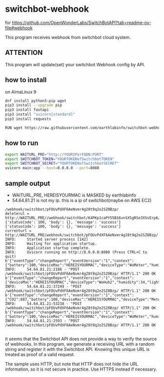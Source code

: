# switchbot-webhook
for https://github.com/OpenWonderLabs/SwitchBotAPI?tab=readme-ov-file#webhook

This program receives webhook from switchbot cloud system.

## ATTENTION

This program will update(set) your switchbot Webhook config by API.

## how to install

on AlmaLinux 9
```bash
dnf install python3-pip wget
pip3 install --upgrade pip
pip3 install fastapi
pip3 install "uvicorn[standard]"
pip3 install requests

RUN wget https://raw.githubusercontent.com/earthlabinfo/switchbot-webhook/refs/heads/main/main.py
```

## how to run

```bash
export WAITURL_PRE="http://YOURIPorFQDN:PORT"
export SWITCHBOT_TOKEN="YOURTOKENofSwitchbotTOKEN"
export SWITCHBOT_SECRET="YOURTOKENofSwitchbotSECRET"
uvicorn main:app --host=0.0.0.0 --port=8080
```


## sample output

- WAITURL_PRE, HEREISYOURMAC is MASKED by earthlabinfo
- 54.64.81.21 is not my ip. this is a ip of switchbot(maybe on AWS EC2)
 
```
/webhook/switchbot/pFOUvPdXF6AeNvmr4g28t9q2o2SZ0Bzp/
deleterul = http://WAITURL_PRE//webhook/switchbot/K4PKp1caPY55B16vnSXSgRSe3XSsErp6/
{'statusCode': 100, 'body': {}, 'message': 'success'}
{'statusCode': 100, 'body': {}, 'message': 'success'}
currenturl = http://WAITURL_PRE/webhook/switchbot/pFOUvPdXF6AeNvmr4g28t9q2o2SZ0Bzp/
INFO:     Started server process [142]
INFO:     Waiting for application startup.
INFO:     Application startup complete.
INFO:     Uvicorn running on http://0.0.0.0:8080 (Press CTRL+C to quit)
b'{"eventType":"changeReport","eventVersion":"1","context":{"battery":100,"deviceMac":"HEREISYOURMAC","deviceType":"WoMeter","humidity":30,"scale":"CELSIUS","temperature":30,"timeOfSample":1735725788804}}'
INFO:     54.64.81.21:2186 - "POST /webhook/switchbot/pFOUvPdXF6AeNvmr4g28t9q2o2SZ0Bzp/ HTTP/1.1" 200 OK
b'{"eventType":"changeReport","eventVersion":"1","context":{"deviceMac":"HEREISYOURMAC","deviceType":"WoHub2","humidity":34,"lightLevel":1,"scale":"CELSIUS","temperature":25.9,"timeOfSample":1735725957825}}'
INFO:     54.64.81.21:37249 - "POST /webhook/switchbot/pFOUvPdXF6AeNvmr4g28t9q2o2SZ0Bzp/ HTTP/1.1" 200 OK
b'{"eventType":"changeReport","eventVersion":"1","context":{"CO2":887,"battery":100,"deviceMac":"HEREISYOURMAC","deviceType":"MeterPro(CO2)","humidity":33,"scale":"CELSIUS","temperature":24.9,"timeOfSample":1735726069242}}'
INFO:     54.64.81.21:53238 - "POST /webhook/switchbot/pFOUvPdXF6AeNvmr4g28t9q2o2SZ0Bzp/ HTTP/1.1" 200 OK
b'{"eventType":"changeReport","eventVersion":"1","context":{"battery":100,"deviceMac":"HEREISYOURMAC","deviceType":"WoMeter","humidity":73,"scale":"CELSIUS","temperature":9.8,"timeOfSample":1735726098873}}'
INFO:     54.64.81.21:2593 - "POST /webhook/switchbot/pFOUvPdXF6AeNvmr4g28t9q2o2SZ0Bzp/ HTTP/1.1" 200 OK
```


## 

It seems that the Switchbot API does not provide a way to verify the source of webhooks. In this program, we generate a receiving URL with a random string and register it with the Switchbot API. Knowing this unique URL is treated as proof of a valid request.

The sample uses HTTP, but note that HTTP does not hide the URL information, so it is not secure in practice. Use HTTPS instead if necessary.
